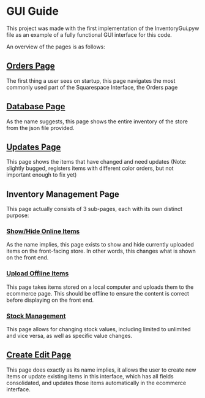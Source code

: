 # GUI Guide

This project was made with the first implementation of the 
InventoryGui.pyw file as an example of a fully functional GUI interface 
for this code.

An overview of the pages is as follows:

## [Orders Page](/orders-page.md)

The first thing a user sees on startup, this page navigates the most 
commonly used part of the Squarespace Interface, the Orders page

## [Database Page](/database-page.md)

As the name suggests, this page shows the entire inventory of the store 
from the json file provided.

## [Updates Page](/updates-page.md)

This page shows the items that have changed and need updates (Note: 
slightly bugged, registers items with different color orders, but not 
important enough to fix yet)

## Inventory Management Page

This page actually consists of 3 sub-pages, each with its own 
distinct purpose:

### [Show/Hide Online Items](/inventory/show-hide.md)

As the name implies, this page exists to show and hide currently 
uploaded items on the front-facing store. In other words, this changes
what is shown on the front end.

### [Upload Offline Items](/inventory/upload-offline.md)

This page takes items stored on a local computer and uploads them to the
ecommerce page. This should be offline to ensure the content is correct
before displaying on the front end.

### [Stock Management](/inventory/stock-management.md)

This page allows for changing stock values, including limited to 
unlimited and vice versa, as well as specific value changes.

## [Create Edit Page](/create-edit.md)

This page does exactly as its name implies, it allows the user to 
create new items or update existing items in this interface, which has
all fields consolidated, and updates those items automatically in the 
ecommerce interface.

